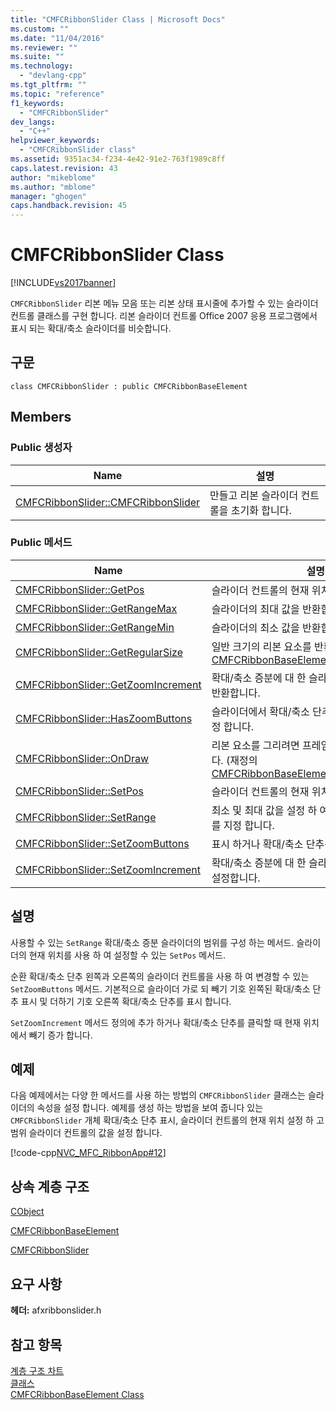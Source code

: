 ```yaml
---
title: "CMFCRibbonSlider Class | Microsoft Docs"
ms.custom: ""
ms.date: "11/04/2016"
ms.reviewer: ""
ms.suite: ""
ms.technology: 
  - "devlang-cpp"
ms.tgt_pltfrm: ""
ms.topic: "reference"
f1_keywords: 
  - "CMFCRibbonSlider"
dev_langs: 
  - "C++"
helpviewer_keywords: 
  - "CMFCRibbonSlider class"
ms.assetid: 9351ac34-f234-4e42-91e2-763f1989c8ff
caps.latest.revision: 43
author: "mikeblome"
ms.author: "mblome"
manager: "ghogen"
caps.handback.revision: 45
---
```

# CMFCRibbonSlider Class
[!INCLUDE[vs2017banner](../../assembler/inline/includes/vs2017banner.md)]

`CMFCRibbonSlider` 리본 메뉴 모음 또는 리본 상태 표시줄에 추가할 수 있는 슬라이더 컨트롤 클래스를 구현 합니다.  리본 슬라이더 컨트롤 Office 2007 응용 프로그램에서 표시 되는 확대\/축소 슬라이더를 비슷합니다.  
  
## 구문  
  
```  
class CMFCRibbonSlider : public CMFCRibbonBaseElement  
```  
  
## Members  
  
### Public 생성자  
  
|Name|설명|  
|----------|--------|  
|[CMFCRibbonSlider::CMFCRibbonSlider](../Topic/CMFCRibbonSlider::CMFCRibbonSlider.md)|만들고 리본 슬라이더 컨트롤을 초기화 합니다.|  
  
### Public 메서드  
  
|Name|설명|  
|----------|--------|  
|[CMFCRibbonSlider::GetPos](../Topic/CMFCRibbonSlider::GetPos.md)|슬라이더 컨트롤의 현재 위치를 반환합니다.|  
|[CMFCRibbonSlider::GetRangeMax](../Topic/CMFCRibbonSlider::GetRangeMax.md)|슬라이더의 최대 값을 반환합니다.|  
|[CMFCRibbonSlider::GetRangeMin](../Topic/CMFCRibbonSlider::GetRangeMin.md)|슬라이더의 최소 값을 반환합니다.|  
|[CMFCRibbonSlider::GetRegularSize](../Topic/CMFCRibbonSlider::GetRegularSize.md)|일반 크기의 리본 요소를 반환합니다.  \(재정의 [CMFCRibbonBaseElement::GetRegularSize](../Topic/CMFCRibbonBaseElement::GetRegularSize.md).\)|  
|[CMFCRibbonSlider::GetZoomIncrement](../Topic/CMFCRibbonSlider::GetZoomIncrement.md)|확대\/축소 증분에 대 한 슬라이더 컨트롤의 크기를 반환합니다.|  
|[CMFCRibbonSlider::HasZoomButtons](../Topic/CMFCRibbonSlider::HasZoomButtons.md)|슬라이더에서 확대\/축소 단추가 있는지 여부를 지정 합니다.|  
|[CMFCRibbonSlider::OnDraw](../Topic/CMFCRibbonSlider::OnDraw.md)|리본 요소를 그리려면 프레임 워크에서 호출 됩니다.  \(재정의 [CMFCRibbonBaseElement::OnDraw](../Topic/CMFCRibbonBaseElement::OnDraw.md).\)|  
|[CMFCRibbonSlider::SetPos](../Topic/CMFCRibbonSlider::SetPos.md)|슬라이더 컨트롤의 현재 위치를 설정합니다.|  
|[CMFCRibbonSlider::SetRange](../Topic/CMFCRibbonSlider::SetRange.md)|최소 및 최대 값을 설정 하 여 slider 컨트롤의 범위를 지정 합니다.|  
|[CMFCRibbonSlider::SetZoomButtons](../Topic/CMFCRibbonSlider::SetZoomButtons.md)|표시 하거나 확대\/축소 단추를 숨깁니다.|  
|[CMFCRibbonSlider::SetZoomIncrement](../Topic/CMFCRibbonSlider::SetZoomIncrement.md)|확대\/축소 증분에 대 한 슬라이더 컨트롤의 크기를 설정합니다.|  
  
## 설명  
 사용할 수 있는 `SetRange` 확대\/축소 증분 슬라이더의 범위를 구성 하는 메서드.  슬라이더의 현재 위치를 사용 하 여 설정할 수 있는 `SetPos` 메서드.  
  
 순환 확대\/축소 단추 왼쪽과 오른쪽의 슬라이더 컨트롤을 사용 하 여 변경할 수 있는 `SetZoomButtons` 메서드.  기본적으로 슬라이더 가로 되 빼기 기호 왼쪽된 확대\/축소 단추 표시 및 더하기 기호 오른쪽 확대\/축소 단추를 표시 합니다.  
  
 `SetZoomIncrement` 메서드 정의에 추가 하거나 확대\/축소 단추를 클릭할 때 현재 위치에서 빼기 증가 합니다.  
  
## 예제  
 다음 예제에서는 다양 한 메서드를 사용 하는 방법의 `CMFCRibbonSlider` 클래스는 슬라이더의 속성을 설정 합니다.  예제를 생성 하는 방법을 보여 줍니다 있는 `CMFCRibbonSlider` 개체 확대\/축소 단추 표시, 슬라이더 컨트롤의 현재 위치 설정 하 고 범위 슬라이더 컨트롤의 값을 설정 합니다.  
  
 [!code-cpp[NVC_MFC_RibbonApp#12](../../mfc/reference/codesnippet/CPP/cmfcribbonslider-class_1.cpp)]  
  
## 상속 계층 구조  
 [CObject](../../mfc/reference/cobject-class.md)  
  
 [CMFCRibbonBaseElement](../../mfc/reference/cmfcribbonbaseelement-class.md)  
  
 [CMFCRibbonSlider](../../mfc/reference/cmfcribbonslider-class.md)  
  
## 요구 사항  
 **헤더:** afxribbonslider.h  
  
## 참고 항목  
 [계층 구조 차트](../../mfc/hierarchy-chart.md)   
 [클래스](../../mfc/reference/mfc-classes.md)   
 [CMFCRibbonBaseElement Class](../../mfc/reference/cmfcribbonbaseelement-class.md)
